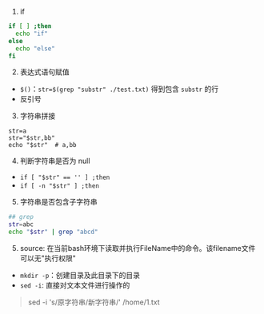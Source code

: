 1. if
```sh
if [ ] ;then
  echo "if"
else
  echo "else"
fi
```
2. 表达式语句赋值
  - `$()`：`str=$(grep "substr" ./test.txt)` 得到包含 `substr` 的行
  - 反引号
3. 字符串拼接
```
str=a
str="$str,bb"
echo "$str"  # a,bb
 ```
4. 判断字符串是否为 null
  -  ```if [ "$str" == '' ] ;then```
  -  ```if [ -n "$str" ] ;then```
5. 字符串是否包含子字符串
  ```sh
 ## grep
  str=abc
  echo "$str" | grep "abcd"
  ```
5.  source: 在当前bash环境下读取并执行FileName中的命令。该filename文件可以无"执行权限"
- `mkdir -p`：创建目录及此目录下的目录
- `sed -i`: 直接对文本文件进行操作的
> sed -i 's/原字符串/新字符串/' /home/1.txt
